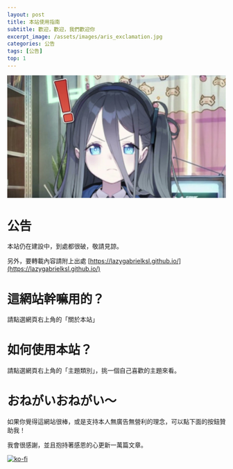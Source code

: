 ```yaml
---
layout: post
title: 本站使用指南
subtitle: 歡迎，歡迎，我們歡迎你
excerpt_image: /assets/images/aris_exclamation.jpg
categories: 公告
tags: [公告]
top: 1
---
```


![banner](/assets/images/aris_exclamation.jpg)

# 公告
本站仍在建設中，到處都很破，敬請見諒。

另外，要轉載內容請附上出處 [https://lazygabrielksl.github.io/](https://lazygabrielksl.github.io/)

# 這網站幹嘛用的？
請點選網頁右上角的「關於本站」

# 如何使用本站？
請點選網頁右上角的「主題類別」，挑一個自己喜歡的主題來看。

# おねがいおねがい～ 
如果你覺得這網站很棒，或是支持本人無廣告無營利的理念，可以點下面的按鈕贊助我！

我會很感謝，並且抱持著感恩的心更新一萬篇文章。

[![ko-fi](https://ko-fi.com/img/githubbutton_sm.svg)](https://ko-fi.com/A0A614DMQ2)